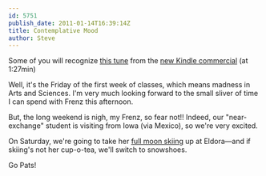```yaml
---
id: 5751
publish_date: 2011-01-14T16:39:14Z
title: Contemplative Mood
author: Steve
---
```

Some of you will recognize [this tune](http://www.amazon.com/lovers-carvings/dp/B002CMUIPG) from the [new Kindle commercial](http://www.youtube.com/watch?v=DjtA62gwYkM&hd=1) (at 1:27min)

Well, it's the Friday of the first week of classes, which means madness in Arts and Sciences. I'm very much looking forward to the small sliver of time I can spend with Frenz this afternoon.

But, the long weekend is nigh, my Frenz, so fear not!! Indeed, our "near-exchange" student is visiting from Iowa (via Mexico), so we're very excited.

On Saturday, we're going to take her [full moon skiing](http://www.eldora.com/nordic.event.php) up at Eldora—and if skiing's not her cup-o-tea, we'll switch to snowshoes.

Go Pats!